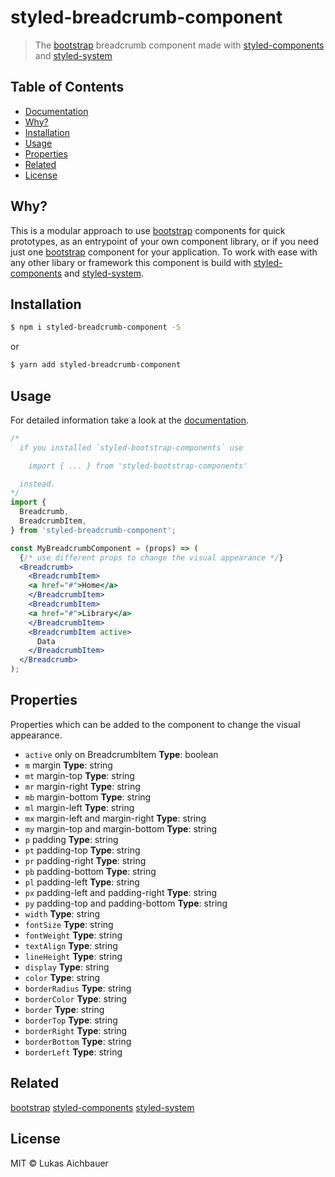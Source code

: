 # styled-breadcrumb-component

> The [bootstrap](https://getbootstrap.com) breadcrumb component made with [styled-components](https://styled-components.com) and [styled-system](http://jxnblk.com/styled-system/)

## Table of Contents

* [Documentation](https://aichbauer.github.io/react-styled-bootstrap-components)
* [Why?](#why)
* [Installation](#installation)
* [Usage](#usage)
* [Properties](#properties)
* [Related](#related)
* [License](#license)

## Why?

This is a modular approach to use [bootstrap](https://getbootstrap.com) components for quick prototypes, as an entrypoint of your own component library, or if you need just one [bootstrap](https://getbootstrap.com) component for your application. To work with ease with any other libary or framework this component is build with [styled-components](https://styled-components.com) and [styled-system](http://jxnblk.com/styled-system/).

## Installation

```sh
$ npm i styled-breadcrumb-component -S
```

or

```sh
$ yarn add styled-breadcrumb-component
```

## Usage

For detailed information take a look at the [documentation](https://aichbauer.github.io/styled-bootstrap-components).

```jsx
/*
  if you installed `styled-bootstrap-components` use

    import { ... } from 'styled-bootstrap-components'

  instead.
*/
import {
  Breadcrumb,
  BreadcrumbItem,
} from 'styled-breadcrumb-component';

const MyBreadcrumbComponent = (props) => (
  {/* use different props to change the visual appearance */}
  <Breadcrumb>
    <BreadcrumbItem>
    <a href="#">Home</a>
    </BreadcrumbItem>
    <BreadcrumbItem>
    <a href="#">Library</a>
    </BreadcrumbItem>
    <BreadcrumbItem active>
      Data
    </BreadcrumbItem>
  </Breadcrumb>
);
```

## Properties

Properties which can be added to the component to change the visual appearance.

* `active` only on BreadcrumbItem **Type**: boolean
* `m`  margin **Type**: string
* `mt` margin-top **Type**: string
* `mr` margin-right **Type**: string
* `mb` margin-bottom **Type**: string
* `ml` margin-left **Type**: string
* `mx` margin-left and margin-right **Type**: string
* `my` margin-top and margin-bottom **Type**: string
* `p`  padding **Type**: string
* `pt` padding-top **Type**: string
* `pr` padding-right **Type**: string
* `pb` padding-bottom **Type**: string
* `pl` padding-left **Type**: string
* `px` padding-left and padding-right **Type**: string
* `py` padding-top and padding-bottom **Type**: string
* `width` **Type**: string
* `fontSize` **Type**: string
* `fontWeight` **Type**: string
* `textAlign` **Type**: string
* `lineHeight` **Type**: string
* `display` **Type**: string
* `color` **Type**: string
* `borderRadius` **Type**: string
* `borderColor` **Type**: string
* `border` **Type**: string
* `borderTop` **Type**: string
* `borderRight` **Type**: string
* `borderBottom` **Type**: string
* `borderLeft` **Type**: string

## Related

[bootstrap](https://getbootstrap.com)
[styled-components](https://styled-components.com)
[styled-system](http://jxnblk.com/styled-system/)

## License

MIT © Lukas Aichbauer
